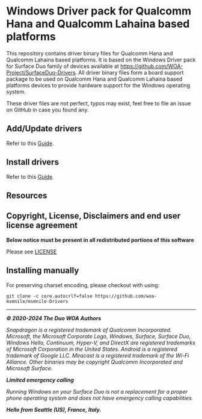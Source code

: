 
# Windows Driver pack for Qualcomm Hana and Qualcomm Lahaina based platforms

This repository contains driver binary files for Qualcomm Hana and Qualcomm Lahaina based platforms.
It is based on the Windows Driver pack for Surface Duo family of devices available at https://github.com/WOA-Project/SurfaceDuo-Drivers.
All driver binary files form a board support package to be used on Qualcomm Hana and Qualcomm Lahaina based platforms devices to provide hardware support for the Windows operating system.

These driver files are not perfect, typos may exist, feel free to file an issue on GitHub in case you found any.

## Add/Update drivers
Refer to this [Guide](./AddAndUpdateDeviceModule.md).

## Install drivers
Refer to this [Guide](https://woa-msmnile.github.io/InstallationGuides/InstallDrivers.html).

## Resources

## Copyright, License, Disclaimers and end user license agreement

**Below notice must be present in all redistributed portions of this software**

Please see [LICENSE](LICENSE.md)

## Installing manually

For preserving charset encoding, please checkout with using:

```
git clone -c core.autocrlf=false https://github.com/woa-msmnile/msmnile-Drivers
```

---

_**© 2020-2024 The Duo WOA Authors**_

_Snapdragon is a registered trademark of Qualcomm Incorporated. Microsoft, the Microsoft Corporate Logo, Windows, Surface, Surface Duo, Windows Hello, Continuum, Hyper-V, and DirectX are registered trademarks of Microsoft Corporation in the United States. Android is a registered trademark of Google LLC. Miracast is a registered trademark of the Wi-Fi Alliance. Other binaries may be copyright Qualcomm Incorporated and Microsoft Surface._

_**Limited emergency calling**_

_Running Windows on your Surface Duo is not a replacement for a proper phone operating system and does not have emergency calling capabilities._

_**Hello from Seattle (US), France, Italy.**_
